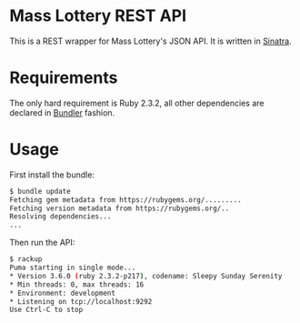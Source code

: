 # Mass Lottery REST API
This is a REST wrapper for Mass Lottery's JSON API. It is written in  [Sinatra].

# Requirements
The only hard requirement is Ruby 2.3.2, all other dependencies are declared in
[Bundler] fashion.

# Usage
First install the bundle:

```sh
$ bundle update
Fetching gem metadata from https://rubygems.org/.........
Fetching version metadata from https://rubygems.org/..
Resolving dependencies...
...
```

Then run the API:

```sh
$ rackup
Puma starting in single mode...
* Version 3.6.0 (ruby 2.3.2-p217), codename: Sleepy Sunday Serenity
* Min threads: 0, max threads: 16
* Environment: development
* Listening on tcp://localhost:9292
Use Ctrl-C to stop
```

[Sinatra]: http://www.sinatrarb.com/
[Bundler]: http://bundler.io/
